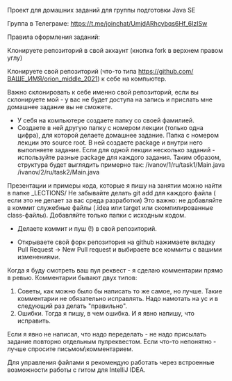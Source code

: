 Проект для домашних заданий для группы подготовки Java SE

Группа в Телеграме: https://t.me/joinchat/UmjdARhcybqs6Hf_6IzISw 

Правила оформления заданий:

Клонируете репозиторий в свой аккаунт (кнопка fork в верхнем правом углу)

Клонируете свой репозиторий (что-то типа https://github.com/ВАШЕ_ИМЯ/orion_middle_2021) к себе на компьютер.

Важно склонировать к себе именно свой репозиторий, если вы склонируете мой - у вас не будет доступа на запись и прислать мне домашнее задание вы не сможете. 

- У себя на компьютере создаете папку со своей фамилией.
- Создаете в ней другую папку с номером лекции (только одна цифра), для которой делаете домашнее задание. 
Папка с номером лекции это source root. В ней создаете package и внутри него выполняете задание. Если для одной лекции несколько заданий - используйте разные package для каждого задания. 
Таким образом, структура будет выглядить примерно так:
/ivanov/1/ru/task1/Main.java
/ivanov/2/ru/task2/Main.java


Презентации и примеры кода, которые я пишу на занятии можно найти в папке _LECTIONS/
Не забывайте делать git add для каждого файла ( если это не делает за вас среда разработки)
Это важно: не добавляйте в коммит служебные файлы (.idea или target или скомпилированные class-файлы). 
Добавляйте только папки с исходным кодом.

- Делаете коммит и пуш (!) в свой репозиторий.

- Открываете свой форк репозитория на github нажимаете вкладку Pull Request -> New Pull request и выбираете все коммиты с вашими изменениями.

Когда я буду смотреть ваш пул реквест - я сделаю комментарии прямо в ревью.
Комментарии бывают двух типов:
1. Советы, как можно было бы написать то же самое, но лучше. Такие комментарии не обязательно исправлять. Надо намотать на ус и в следующий раз делать "правильно".
2. Ошибки. Тогда я пишу, в чем ошибка. И я явно напишу, что исправить.

Если я явно не написал, что надо переделать - не надо присылать задание повторно отдельным пулреквестом. Если что-то непонятно - лучше спросите письмом\комментарием.  

Для управления файлами я рекомендую работать через встроенные возможности работы с гитом для IntelliJ IDEA.
